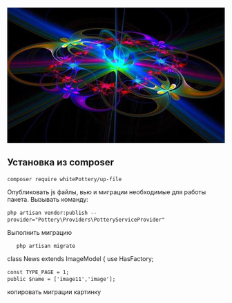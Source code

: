 <p align="center">
<img src="info/logo.jpg">
</p>


## Установка из composer

```
composer require whitePottery/up-file
```

 Опубликовать js файлы, вью и миграции необходимые для работы пакета.
Вызывать команду:
```
php artisan vendor:publish --provider="Pottery\Providers\PotteryServiceProvider"
```

Выполнить миграцию
 ```
    php artisan migrate
 ```


<x-upfile-cut name="image" :src="Storage::url($news->image)"/>
<x-upfile-up-img name="image" :post-id="$news->id"/>



  class News extends ImageModel
{
    use HasFactory;


    const TYPE_PAGE = 1;
    public $name = ['image11','image'];



копировать миграции картинку